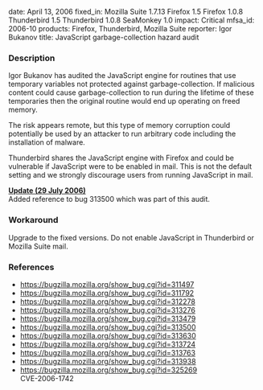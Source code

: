 date: April 13, 2006
fixed_in: Mozilla Suite 1.7.13
          Firefox 1.5
          Firefox 1.0.8
          Thunderbird 1.5
          Thunderbird 1.0.8
          SeaMonkey 1.0
impact: Critical
mfsa_id: 2006-10
products: Firefox, Thunderbird, Mozilla Suite
reporter: Igor Bukanov
title: JavaScript garbage-collection hazard audit

<h3>Description</h3>

<p>Igor Bukanov has audited the JavaScript engine for routines that use
temporary variables not protected against garbage-collection.
If malicious content could cause garbage-collection to run during the
lifetime of these temporaries then the original routine would end up
operating on freed memory.</p>

<p>The risk appears remote, but this type of memory corruption could
potentially be used by an attacker to run arbitrary code including
the installation of malware.</p>

<p class="note">Thunderbird shares the JavaScript engine with Firefox
and could be vulnerable if JavaScript were to be enabled in mail. This is not
the default setting and we strongly discourage users from running
JavaScript in mail.</p>

<p><strong style="text-decoration: underline;">Update (29 July 2006)</strong><br/>
Added reference to bug 313500 which was part of this audit.</p>

<h3>Workaround</h3>

<p>Upgrade to the fixed versions. Do not enable JavaScript in Thunderbird
or Mozilla Suite mail.</p>

<h3>References</h3>

<ul>
<li><a href="https://bugzilla.mozilla.org/show_bug.cgi?id=311497">
https://bugzilla.mozilla.org/show_bug.cgi?id=311497</a></li>
<li><a href="https://bugzilla.mozilla.org/show_bug.cgi?id=311792">
https://bugzilla.mozilla.org/show_bug.cgi?id=311792</a></li>
<li><a href="https://bugzilla.mozilla.org/show_bug.cgi?id=312278">
https://bugzilla.mozilla.org/show_bug.cgi?id=312278</a></li>
<li><a href="https://bugzilla.mozilla.org/show_bug.cgi?id=313276">
https://bugzilla.mozilla.org/show_bug.cgi?id=313276</a></li>
<li><a href="https://bugzilla.mozilla.org/show_bug.cgi?id=313479">
https://bugzilla.mozilla.org/show_bug.cgi?id=313479</a></li>
<li><a href="https://bugzilla.mozilla.org/show_bug.cgi?id=313500">
https://bugzilla.mozilla.org/show_bug.cgi?id=313500</a></li>
<li><a href="https://bugzilla.mozilla.org/show_bug.cgi?id=313630">
https://bugzilla.mozilla.org/show_bug.cgi?id=313630</a></li>
<li><a href="https://bugzilla.mozilla.org/show_bug.cgi?id=313724">
https://bugzilla.mozilla.org/show_bug.cgi?id=313724</a></li>
<li><a href="https://bugzilla.mozilla.org/show_bug.cgi?id=313763">
https://bugzilla.mozilla.org/show_bug.cgi?id=313763</a></li>
<li><a href="https://bugzilla.mozilla.org/show_bug.cgi?id=313938">
https://bugzilla.mozilla.org/show_bug.cgi?id=313938</a></li>
<li><a href="https://bugzilla.mozilla.org/show_bug.cgi?id=325269">
https://bugzilla.mozilla.org/show_bug.cgi?id=325269</a><br/>
CVE-2006-1742</li>
</ul>



